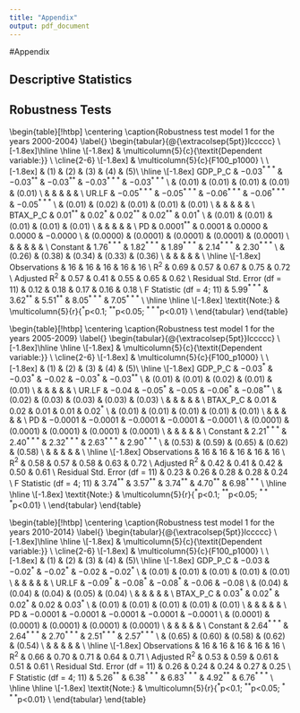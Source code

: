 ```yaml
---
title: "Appendix"
output: pdf_document
---
```





#Appendix


## Descriptive Statistics


## Robustness Tests


\begin{table}[!htbp] \centering 
  \caption{Robustness test model 1 for the years 2000-2004} 
  \label{} 
\begin{tabular}{@{\extracolsep{5pt}}lccccc} 
\\[-1.8ex]\hline 
\hline \\[-1.8ex] 
 & \multicolumn{5}{c}{\textit{Dependent variable:}} \\ 
\cline{2-6} 
\\[-1.8ex] & \multicolumn{5}{c}{F100\_p1000} \\ 
\\[-1.8ex] & (1) & (2) & (3) & (4) & (5)\\ 
\hline \\[-1.8ex] 
 GDP\_P\_C & $-$0.03$^{***}$ & $-$0.03$^{**}$ & $-$0.03$^{**}$ & $-$0.03$^{***}$ & $-$0.03$^{***}$ \\ 
  & (0.01) & (0.01) & (0.01) & (0.01) & (0.01) \\ 
  & & & & & \\ 
 UR.LF & $-$0.05$^{***}$ & $-$0.05$^{***}$ & $-$0.06$^{***}$ & $-$0.06$^{***}$ & $-$0.05$^{***}$ \\ 
  & (0.01) & (0.02) & (0.01) & (0.01) & (0.01) \\ 
  & & & & & \\ 
 BTAX\_P\_C & 0.01$^{**}$ & 0.02$^{*}$ & 0.02$^{**}$ & 0.02$^{**}$ & 0.01$^{*}$ \\ 
  & (0.01) & (0.01) & (0.01) & (0.01) & (0.01) \\ 
  & & & & & \\ 
 PD & 0.0001$^{**}$ & 0.0001 & 0.0000 & 0.0000 & $-$0.0000 \\ 
  & (0.0000) & (0.0001) & (0.0001) & (0.0001) & (0.0001) \\ 
  & & & & & \\ 
 Constant & 1.76$^{***}$ & 1.82$^{***}$ & 1.89$^{***}$ & 2.14$^{***}$ & 2.30$^{***}$ \\ 
  & (0.26) & (0.38) & (0.34) & (0.33) & (0.36) \\ 
  & & & & & \\ 
\hline \\[-1.8ex] 
Observations & 16 & 16 & 16 & 16 & 16 \\ 
R$^{2}$ & 0.69 & 0.57 & 0.67 & 0.75 & 0.72 \\ 
Adjusted R$^{2}$ & 0.57 & 0.41 & 0.55 & 0.65 & 0.62 \\ 
Residual Std. Error (df = 11) & 0.12 & 0.18 & 0.17 & 0.16 & 0.18 \\ 
F Statistic (df = 4; 11) & 5.99$^{***}$ & 3.62$^{**}$ & 5.51$^{**}$ & 8.05$^{***}$ & 7.05$^{***}$ \\ 
\hline 
\hline \\[-1.8ex] 
\textit{Note:}  & \multicolumn{5}{r}{$^{*}$p$<$0.1; $^{**}$p$<$0.05; $^{***}$p$<$0.01} \\ 
\end{tabular} 
\end{table} 

\begin{table}[!htbp] \centering 
  \caption{Robustness test model 1 for the years 2005-2009} 
  \label{} 
\begin{tabular}{@{\extracolsep{5pt}}lccccc} 
\\[-1.8ex]\hline 
\hline \\[-1.8ex] 
 & \multicolumn{5}{c}{\textit{Dependent variable:}} \\ 
\cline{2-6} 
\\[-1.8ex] & \multicolumn{5}{c}{F100\_p1000} \\ 
\\[-1.8ex] & (1) & (2) & (3) & (4) & (5)\\ 
\hline \\[-1.8ex] 
 GDP\_P\_C & $-$0.03$^{*}$ & $-$0.03$^{*}$ & $-$0.02 & $-$0.03$^{*}$ & $-$0.03$^{**}$ \\ 
  & (0.01) & (0.01) & (0.02) & (0.01) & (0.01) \\ 
  & & & & & \\ 
 UR.LF & $-$0.04 & $-$0.05$^{*}$ & $-$0.05 & $-$0.06$^{*}$ & $-$0.08$^{**}$ \\ 
  & (0.02) & (0.03) & (0.03) & (0.03) & (0.03) \\ 
  & & & & & \\ 
 BTAX\_P\_C & 0.01 & 0.02 & 0.01 & 0.01 & 0.02$^{*}$ \\ 
  & (0.01) & (0.01) & (0.01) & (0.01) & (0.01) \\ 
  & & & & & \\ 
 PD & $-$0.0001 & $-$0.0001 & $-$0.0001 & $-$0.0001 & $-$0.0001 \\ 
  & (0.0001) & (0.0001) & (0.0001) & (0.0001) & (0.0001) \\ 
  & & & & & \\ 
 Constant & 2.21$^{***}$ & 2.40$^{***}$ & 2.32$^{***}$ & 2.63$^{***}$ & 2.90$^{***}$ \\ 
  & (0.53) & (0.59) & (0.65) & (0.62) & (0.58) \\ 
  & & & & & \\ 
\hline \\[-1.8ex] 
Observations & 16 & 16 & 16 & 16 & 16 \\ 
R$^{2}$ & 0.58 & 0.57 & 0.58 & 0.63 & 0.72 \\ 
Adjusted R$^{2}$ & 0.42 & 0.41 & 0.42 & 0.50 & 0.61 \\ 
Residual Std. Error (df = 11) & 0.23 & 0.26 & 0.28 & 0.28 & 0.24 \\ 
F Statistic (df = 4; 11) & 3.74$^{**}$ & 3.57$^{**}$ & 3.74$^{**}$ & 4.70$^{**}$ & 6.98$^{***}$ \\ 
\hline 
\hline \\[-1.8ex] 
\textit{Note:}  & \multicolumn{5}{r}{$^{*}$p$<$0.1; $^{**}$p$<$0.05; $^{***}$p$<$0.01} \\ 
\end{tabular} 
\end{table} 

\begin{table}[!htbp] \centering 
  \caption{Robustness test model 1 for the years 2010-2014} 
  \label{} 
\begin{tabular}{@{\extracolsep{5pt}}lccccc} 
\\[-1.8ex]\hline 
\hline \\[-1.8ex] 
 & \multicolumn{5}{c}{\textit{Dependent variable:}} \\ 
\cline{2-6} 
\\[-1.8ex] & \multicolumn{5}{c}{F100\_p1000} \\ 
\\[-1.8ex] & (1) & (2) & (3) & (4) & (5)\\ 
\hline \\[-1.8ex] 
 GDP\_P\_C & $-$0.03 & $-$0.02$^{*}$ & $-$0.02$^{*}$ & $-$0.02 & $-$0.02$^{*}$ \\ 
  & (0.01) & (0.01) & (0.01) & (0.01) & (0.01) \\ 
  & & & & & \\ 
 UR.LF & $-$0.09$^{*}$ & $-$0.08$^{*}$ & $-$0.08$^{*}$ & $-$0.06 & $-$0.08 \\ 
  & (0.04) & (0.04) & (0.04) & (0.05) & (0.04) \\ 
  & & & & & \\ 
 BTAX\_P\_C & 0.03$^{*}$ & 0.02$^{*}$ & 0.02$^{*}$ & 0.02 & 0.03$^{*}$ \\ 
  & (0.01) & (0.01) & (0.01) & (0.01) & (0.01) \\ 
  & & & & & \\ 
 PD & $-$0.0001 & $-$0.0001 & $-$0.0001 & $-$0.0001 & $-$0.0001 \\ 
  & (0.0001) & (0.0001) & (0.0001) & (0.0001) & (0.0001) \\ 
  & & & & & \\ 
 Constant & 2.64$^{***}$ & 2.64$^{***}$ & 2.70$^{***}$ & 2.51$^{***}$ & 2.57$^{***}$ \\ 
  & (0.65) & (0.60) & (0.58) & (0.62) & (0.54) \\ 
  & & & & & \\ 
\hline \\[-1.8ex] 
Observations & 16 & 16 & 16 & 16 & 16 \\ 
R$^{2}$ & 0.66 & 0.70 & 0.71 & 0.64 & 0.71 \\ 
Adjusted R$^{2}$ & 0.53 & 0.59 & 0.61 & 0.51 & 0.61 \\ 
Residual Std. Error (df = 11) & 0.26 & 0.24 & 0.24 & 0.27 & 0.25 \\ 
F Statistic (df = 4; 11) & 5.26$^{**}$ & 6.38$^{***}$ & 6.83$^{***}$ & 4.92$^{**}$ & 6.76$^{***}$ \\ 
\hline 
\hline \\[-1.8ex] 
\textit{Note:}  & \multicolumn{5}{r}{$^{*}$p$<$0.1; $^{**}$p$<$0.05; $^{***}$p$<$0.01} \\ 
\end{tabular} 
\end{table} 